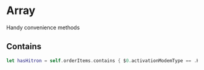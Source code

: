 # Array

Handy convenience methods

## Contains
```swift
let hasHitron = self.orderItems.contains { $0.activationModemType == .Hitron }
```